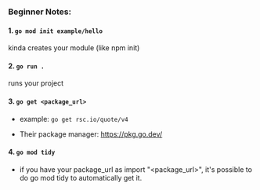 ### Beginner Notes:

#### 1. `go mod init example/hello`

kinda creates your module (like npm init)

#### 2. `go run .`

runs your project

#### 3. `go get <package_url>`

- example: `go get rsc.io/quote/v4`

- Their package manager: https://pkg.go.dev/

#### 4. `go mod tidy`

- if you have your package_url as import "<package_url>", it's possible to do go mod tidy to automatically get it.
